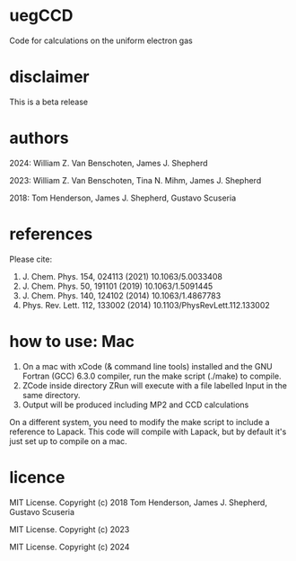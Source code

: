 # uegCCD
Code for calculations on the uniform electron gas

# disclaimer
This is a beta release

# authors
2024: William Z. Van Benschoten, James J. Shepherd

2023: William Z. Van Benschoten, Tina N. Mihm, James J. Shepherd

2018: Tom Henderson, James J. Shepherd, Gustavo Scuseria

# references
Please cite:

1. J. Chem. Phys. 154, 024113 (2021) 10.1063/5.0033408
2. J. Chem. Phys. 50, 191101 (2019) 10.1063/1.5091445
3. J. Chem. Phys. 140, 124102 (2014) 10.1063/1.4867783
4. Phys. Rev. Lett. 112, 133002 (2014) 10.1103/PhysRevLett.112.133002

# how to use: Mac
1. On a mac with xCode (& command line tools) installed and the GNU Fortran (GCC) 6.3.0 compiler, run the make script (./make) to compile. 
2. ZCode inside directory ZRun will execute with a file labelled Input in the same directory.
3. Output will be produced including MP2 and CCD calculations

On a different system, you need to modify the make script to include
a reference to Lapack. This code will compile with Lapack, but by
default it's just set up to compile on a mac.

# licence
MIT License. Copyright (c) 2018 Tom Henderson, James J. Shepherd, Gustavo Scuseria

MIT License. Copyright (c) 2023

MIT License. Copyright (c) 2024
